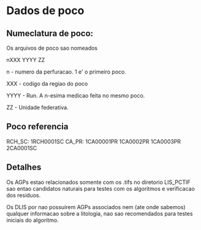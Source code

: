 # Dados de poco

## Numeclatura de poco:

Os arquivos de poco sao nomeados 

nXXX YYYY ZZ

n - numero da perfuracao. 1 e' o primeiro poco.

XXX - codigo da regiao do poco

YYYY - Run. A n-esima medicao feita no mesmo poco.

ZZ - Unidade federativa.


## Poco referencia

RCH_SC: 1RCH0001SC
CA_PR: 1CA00001PR 1CA0002PR 1CA0003PR 2CA0001SC

## Detalhes

Os AGPs estao relacionados somente com os .tifs no diretorio LIS_PCTIF sao
entao candidatos naturais para testes com os algoritmos e verificacao dos
residuos.

Os DLIS por nao possuirem AGPs associados nem (ate onde sabemos) qualquer
informacao sobre a litologia, nao sao recomendados para testes iniciais do
algoritmo.



